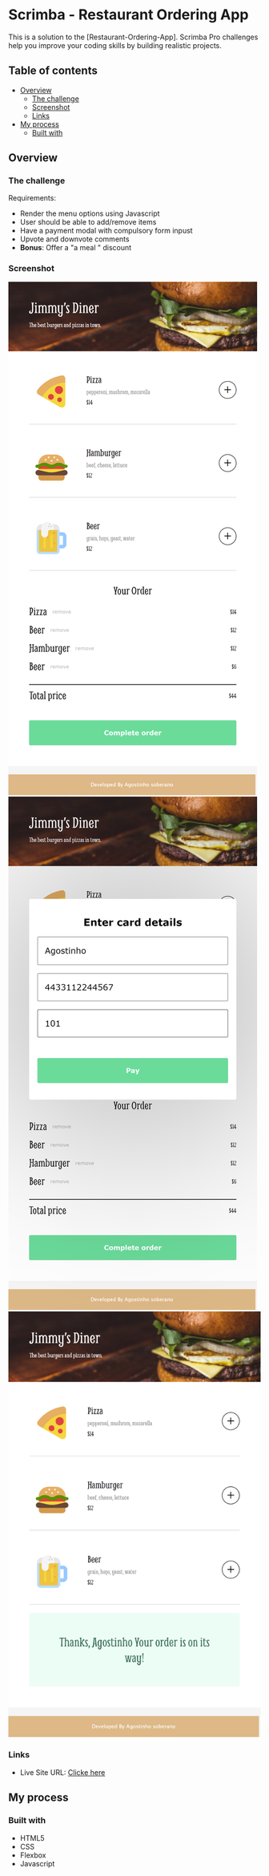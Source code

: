 # Scrimba - Restaurant Ordering App

This is a solution to the [Restaurant-Ordering-App]. Scrimba Pro challenges help you improve your coding skills by building realistic projects.

## Table of contents

- [Overview](#overview)
  - [The challenge](#the-challenge)
  - [Screenshot](#screenshot)
  - [Links](#links)
- [My process](#my-process)
  - [Built with](#built-with)

## Overview

### The challenge

Requirements:

- Render the menu options using Javascript
- User should be able to add/remove items
- Have a payment modal with compulsory form inpust
- Upvote and downvote comments
- **Bonus**: Offer a "a meal " discount

### Screenshot

![](./screenshot1.png)
![](./screenshot2.png)
![](./screenshot3.png)

### Links

- Live Site URL: [Clicke here](https://rainbow-gaufre-ef630a.netlify.app/)

## My process

### Built with

- HTML5
- CSS
- Flexbox
- Javascript
